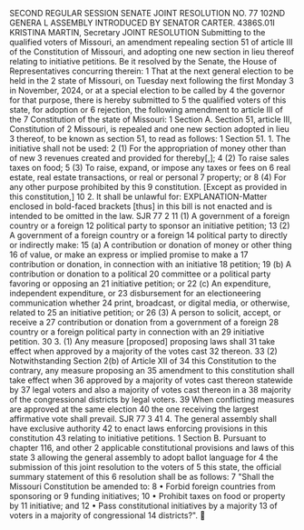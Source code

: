 SECOND REGULAR SESSION
SENATE JOINT RESOLUTION NO. 77
102ND GENERA L ASSEMBLY
INTRODUCED BY SENATOR CARTER.
4386S.01I KRISTINA MARTIN, Secretary
JOINT RESOLUTION
Submitting to the qualified voters of Missouri, an amendment repealing section 51 of article III of
the Constitution of Missouri, and adopting one new section in lieu thereof relating to
initiative petitions.
Be it resolved by the Senate, the House of Representatives concurring therein:
1 That at the next general election to be held in the
2 state of Missouri, on Tuesday next following the first Monday
3 in November, 2024, or at a special election to be called by
4 the governor for that purpose, there is hereby submitted to
5 the qualified voters of this state, for adoption or
6 rejection, the following amendment to article III of the
7 Constitution of the state of Missouri:
1 Section A. Section 51, article III, Constitution of
2 Missouri, is repealed and one new section adopted in lieu
3 thereof, to be known as section 51, to read as follows:
1 Section 51. 1. The initiative shall not be used:
2 (1) For the appropriation of money other than of new
3 revenues created and provided for thereby[,];
4 (2) To raise sales taxes on food;
5 (3) To raise, expand, or impose any taxes or fees on
6 real estate, real estate transactions, or real or personal
7 property; or
8 (4) For any other purpose prohibited by this
9 constitution. [Except as provided in this constitution,]
10 2. It shall be unlawful for:
EXPLANATION-Matter enclosed in bold-faced brackets [thus] in this bill is not enacted
and is intended to be omitted in the law.
SJR 77 2
11 (1) A government of a foreign country or a foreign
12 political party to sponsor an initiative petition;
13 (2) A government of a foreign country or a foreign
14 political party to directly or indirectly make:
15 (a) A contribution or donation of money or other thing
16 of value, or make an express or implied promise to make a
17 contribution or donation, in connection with an initiative
18 petition;
19 (b) A contribution or donation to a political
20 committee or a political party favoring or opposing an
21 initiative petition; or
22 (c) An expenditure, independent expenditure, or
23 disbursement for an electioneering communication whether
24 print, broadcast, or digital media, or otherwise, related to
25 an initiative petition; or
26 (3) A person to solicit, accept, or receive a
27 contribution or donation from a government of a foreign
28 country or a foreign political party in connection with an
29 initiative petition.
30 3. (1) Any measure [proposed] proposing laws shall
31 take effect when approved by a majority of the votes cast
32 thereon.
33 (2) Notwithstanding Section 2(b) of Article XII of
34 this Constitution to the contrary, any measure proposing an
35 amendment to this constitution shall take effect when
36 approved by a majority of votes cast thereon statewide by
37 legal voters and also a majority of votes cast thereon in a
38 majority of the congressional districts by legal voters.
39 When conflicting measures are approved at the same election
40 the one receiving the largest affirmative vote shall prevail.
SJR 77 3
41 4. The general assembly shall have exclusive authority
42 to enact laws enforcing provisions in this constitution
43 relating to initiative petitions.
1 Section B. Pursuant to chapter 116, and other
2 applicable constitutional provisions and laws of this state
3 allowing the general assembly to adopt ballot language for
4 the submission of this joint resolution to the voters of
5 this state, the official summary statement of this
6 resolution shall be as follows:
7 "Shall the Missouri Constitution be amended to:
8 • Forbid foreign countries from sponsoring or
9 funding initiatives;
10 • Prohibit taxes on food or property by
11 initiative; and
12 • Pass constitutional initiatives by a majority
13 of voters in a majority of congressional
14 districts?".
